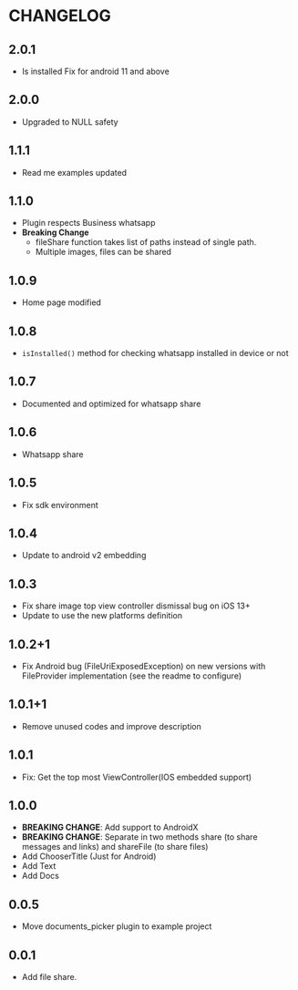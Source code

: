# CHANGELOG

## 2.0.1

* Is installed Fix for android 11 and above

## 2.0.0

* Upgraded to NULL safety

## 1.1.1

* Read me examples updated

## 1.1.0

* Plugin respects Business whatsapp
* **Breaking Change**
    * fileShare function takes list of paths instead of single path.
    * Multiple images, files can be shared

## 1.0.9

* Home page modified

## 1.0.8

* ```isInstalled()``` method for checking whatsapp installed in device or not

## 1.0.7

* Documented and optimized for whatsapp share

## 1.0.6

* Whatsapp share

## 1.0.5
* Fix sdk environment

## 1.0.4
* Update to android v2 embedding

## 1.0.3

* Fix share image top view controller dismissal bug on iOS 13+
* Update to use the new platforms definition

## 1.0.2+1

* Fix Android bug (FileUriExposedException) on new versions with FileProvider implementation (see the readme to configure)

## 1.0.1+1

* Remove unused codes and improve description

## 1.0.1

* Fix: Get the top most ViewController(IOS embedded support)

## 1.0.0

* **BREAKING CHANGE**: Add support to AndroidX
* **BREAKING CHANGE**: Separate in two methods share (to share messages and links) and shareFile (to share files)
* Add ChooserTitle (Just for Android)
* Add Text
* Add Docs

## 0.0.5

* Move documents_picker plugin to example project

## 0.0.1

* Add file share.
